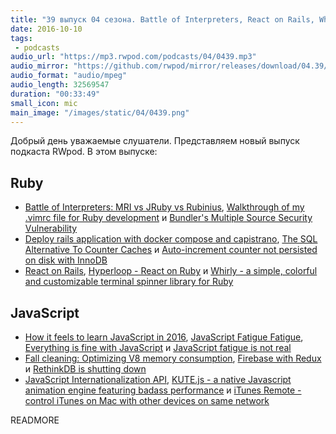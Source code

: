 ```yaml
---
title: "39 выпуск 04 сезона. Battle of Interpreters, React on Rails, Whirly, Hyperloop, KUTE.js, iTunes Remote и прочее"
date: 2016-10-10
tags:
 - podcasts
audio_url: "https://mp3.rwpod.com/podcasts/04/0439.mp3"
audio_mirror: "https://github.com/rwpod/mirror/releases/download/04.39/0439.mp3"
audio_format: "audio/mpeg"
audio_length: 32569547
duration: "00:33:49"
small_icon: mic
main_image: "/images/static/04/0439.png"
---
```


Добрый день уважаемые слушатели. Представляем новый выпуск подкаста RWpod. В этом выпуске:

## Ruby

 - [Battle of Interpreters: MRI vs JRuby vs Rubinius](http://www.blackbytes.info/2016/10/mri-vs-jruby-vs-rubinius/), [Walkthrough of my .vimrc file for Ruby development](http://janjiss.com/walkthrough-of-my-vimrc-file-for-ruby-development/) и [Bundler's Multiple Source Security Vulnerability](http://collectiveidea.com/blog/archives/2016/10/06/bundlers-multiple-source-security-vulnerability/)
 - [Deploy rails application with docker compose and capistrano](http://www.blazeboy.me/deploy-rails-application-with-docker-compose-and-capistrano.html), [The SQL Alternative To Counter Caches](https://medium.com/@eric.programmer/the-sql-alternative-to-counter-caches-59e2098b7d7) и [Auto-increment counter not persisted on disk with InnoDB](http://dalibornasevic.com/posts/72-auto-increment-counter-not-persisted-on-disk-with-innodb)
 - [React on Rails](https://product.reverb.com/react-on-rails-9936283aea07), [Hyperloop - React on Ruby](http://ruby-hyperloop.io/) и [Whirly - a simple, colorful and customizable terminal spinner library for Ruby](https://github.com/janlelis/whirly)

## JavaScript

 - [How it feels to learn JavaScript in 2016](https://hackernoon.com/how-it-feels-to-learn-javascript-in-2016-d3a717dd577f), [JavaScript Fatigue Fatigue](https://medium.freecodecamp.com/javascript-fatigue-fatigue-66ffb619f6ce), [Everything is fine with JavaScript](http://www.macwright.org/2016/10/04/everything-is-fine-with-javascript.html) и [JavaScript fatigue is not real](https://medium.com/@simonlc/javascript-fatigue-is-not-real-b1580b3bb776)
 - [Fall cleaning: Optimizing V8 memory consumption](http://v8project.blogspot.in/2016/10/fall-cleaning-optimizing-v8-memory.html), [Firebase with Redux](https://medium.com/@prescottprue/firebase-with-redux-82d04f8675b9) и [RethinkDB is shutting down](https://rethinkdb.com/blog/rethinkdb-shutdown/)
 - [JavaScript Internationalization API](https://webkit.org/blog/6978/javascript-internationalization-api/), [KUTE.js - a native Javascript animation engine featuring badass performance](http://thednp.github.io/kute.js/) и [iTunes Remote - control iTunes on Mac with other devices on same network](https://github.com/Siddharth11/iTunes-Remote)

READMORE
